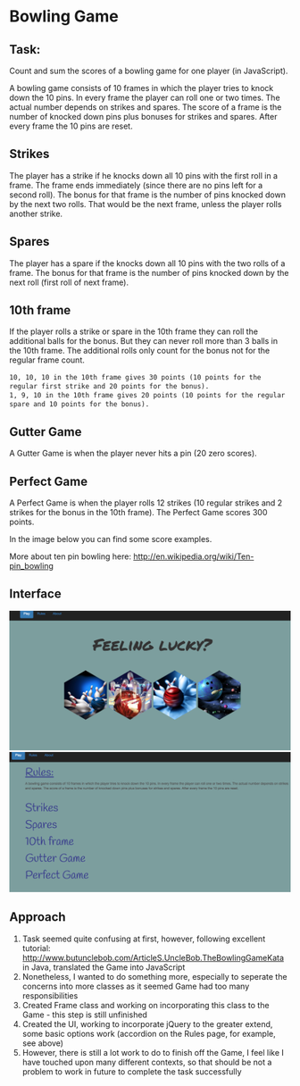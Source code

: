 
Bowling Game
=================
Task:
-----

Count and sum the scores of a bowling game for one player (in JavaScript).

A bowling game consists of 10 frames in which the player tries to knock down the 10 pins. In every frame the player can roll one or two times. The actual number depends on strikes and spares. The score of a frame is the number of knocked down pins plus bonuses for strikes and spares. After every frame the 10 pins are reset.


## Strikes

The player has a strike if he knocks down all 10 pins with the first roll in a frame. The frame ends immediately (since there are no pins left for a second roll). The bonus for that frame is the number of pins knocked down by the next two rolls. That would be the next frame, unless the player rolls another strike.

## Spares

The player has a spare if the knocks down all 10 pins with the two rolls of a frame. The bonus for that frame is the number of pins knocked down by the next roll (first roll of next frame).

## 10th frame

If the player rolls a strike or spare in the 10th frame they can roll the additional balls for the bonus. But they can never roll more than 3 balls in the 10th frame. The additional rolls only count for the bonus not for the regular frame count.

    10, 10, 10 in the 10th frame gives 30 points (10 points for the regular first strike and 20 points for the bonus).
    1, 9, 10 in the 10th frame gives 20 points (10 points for the regular spare and 10 points for the bonus).

## Gutter Game

A Gutter Game is when the player never hits a pin (20 zero scores).

## Perfect Game

A Perfect Game is when the player rolls 12 strikes (10 regular strikes and 2 strikes for the bonus in the 10th frame). The Perfect Game scores 300 points.

In the image below you can find some score examples.

More about ten pin bowling here: http://en.wikipedia.org/wiki/Ten-pin_bowling



Interface
-----------

![snap1](./app/public/images/interface1.png)
![snap2](./app/public/images/interface2.png)


Approach
-----------
1. Task seemed quite confusing at first, however, following excellent tutorial: http://www.butunclebob.com/ArticleS.UncleBob.TheBowlingGameKata in Java, translated the Game into JavaScript
2. Nonetheless, I wanted to do something more, especially to seperate the concerns into more classes as it seemed Game had too many responsibilities
3. Created Frame class and working on incorporating this class to the Game - this step is still unfinished
4. Created the UI, working to incorporate jQuery to the greater extend, some basic options work (accordion on the Rules page, for example, see above)
5. However, there is still a lot work to do to finish off the Game, I feel like I have touched upon many different contexts, so that should be not a problem to work in future to complete the task successfully

